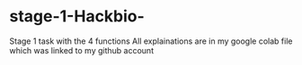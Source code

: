 # stage-1-Hackbio-
Stage 1 task with the 4 functions
All explainations are in my google colab file which was linked to my github account
